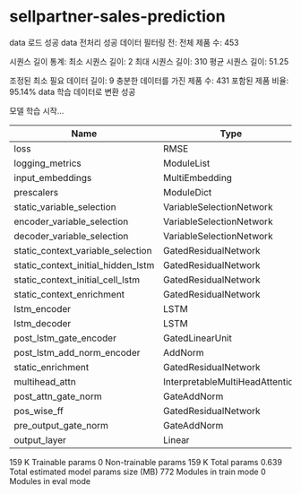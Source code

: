 # sellpartner-sales-prediction

data 로드 성공
data 전처리 성공
데이터 필터링 전:
전체 제품 수: 453

시퀀스 길이 통계:
최소 시퀀스 길이: 2
최대 시퀀스 길이: 310
평균 시퀀스 길이: 51.25

조정된 최소 필요 데이터 길이: 9
충분한 데이터를 가진 제품 수: 431
포함된 제품 비율: 95.14%
data 학습 데이터로 변환 성공


모델 학습 시작...

| Name                               | Type                            | Params  | Mode  |
|------------------------------------|---------------------------------|---------|-------|
| loss                               | RMSE                            | 0       | train |
| logging_metrics                    | ModuleList                      | 0       | train |
| input_embeddings                   | MultiEmbedding                  | 13.8 K  | train |
| prescalers                         | ModuleDict                      | 736     | train |
| static_variable_selection          | VariableSelectionNetwork        | 6.0 K   | train |
| encoder_variable_selection         | VariableSelectionNetwork        | 44.9 K  | train |
| decoder_variable_selection         | VariableSelectionNetwork        | 42.3 K  | train |
| static_context_variable_selection  | GatedResidualNetwork            | 4.3 K   | train |
| static_context_initial_hidden_lstm | GatedResidualNetwork            | 4.3 K   | train |
| static_context_initial_cell_lstm   | GatedResidualNetwork            | 4.3 K   | train |
| static_context_enrichment          | GatedResidualNetwork            | 4.3 K   | train |
| lstm_encoder                       | LSTM                            | 8.4 K   | train |
| lstm_decoder                       | LSTM                            | 8.4 K   | train |
| post_lstm_gate_encoder             | GatedLinearUnit                 | 2.1 K   | train |
| post_lstm_add_norm_encoder         | AddNorm                         | 64      | train |
| static_enrichment                  | GatedResidualNetwork            | 5.3 K   | train |
| multihead_attn                     | InterpretableMultiHeadAttention | 3.2 K   | train |
| post_attn_gate_norm                | GateAddNorm                     | 2.2 K   | train |
| pos_wise_ff                        | GatedResidualNetwork            | 4.3 K   | train |
| pre_output_gate_norm               | GateAddNorm                     | 2.2 K   | train |
| output_layer                       | Linear                          | 33      | train |



159 K     Trainable params
0         Non-trainable params
159 K     Total params
0.639     Total estimated model params size (MB)
772       Modules in train mode
0         Modules in eval mode
